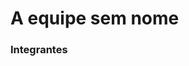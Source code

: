 # A equipe sem nome

### Integrantes
[comment]: <> (Aléxia Dias Batista [https://github.com/AlexiaDiasB], Danyel Inácio Batista Silva[https://github.com/DannRann], Gabriela de Souza Reis[https://github.com/Gabrielaounao], Maria Eduarda Reis Mendes[https://github.com/DudaReis3], Víctor Gabriel Cruz Pereira[https://github.com/Victorgabrielcruz21])

